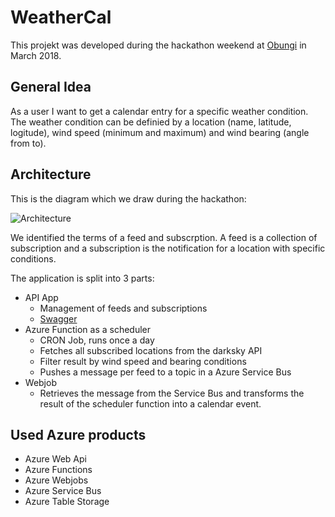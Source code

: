 # WeatherCal

This projekt was developed during the hackathon weekend at [Obungi](http://www.obungi.com/) in March 2018.

## General Idea

As a user I want to get a calendar entry for a specific weather condition. The weather condition can be definied by a location (name, latitude, logitude), wind speed (minimum and maximum) and wind bearing (angle from to).

## Architecture

This is the diagram which we draw during the hackathon:

![Architecture](/Arch.jpg "Architecture")

We identified the terms of a feed and subscrption. A feed is a collection of subscription and a subscription is the notification for a location with specific conditions.

The application is split into 3 parts:

- API App
  - Management of feeds and subscriptions
  - [Swagger](https://weathercalazureapi.azurewebsites.net/swagger/ui/index#/Feed)
- Azure Function as a scheduler
  - CRON Job, runs once a day
  - Fetches all subscribed locations from the darksky API
  - Filter result by wind speed and bearing conditions
  - Pushes a message per feed to a topic in a Azure Service Bus
- Webjob
  - Retrieves the message from the Service Bus and transforms the result of the scheduler function into a calendar event.

## Used Azure products

- Azure Web Api
- Azure Functions
- Azure Webjobs
- Azure Service Bus
- Azure Table Storage
